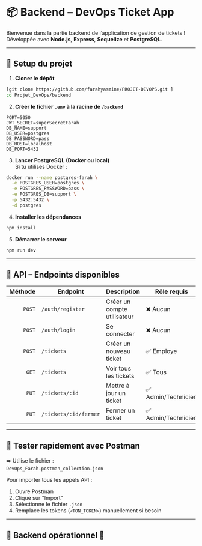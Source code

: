 # 📦 Backend – DevOps Ticket App

Bienvenue dans la partie backend de l’application de gestion de tickets !  
Développée avec **Node.js**, **Express**, **Sequelize** et **PostgreSQL**.

---

## 🔧 Setup du projet

1. **Cloner le dépôt**
```bash
[git clone https://github.com/farahyasmine/PROJET-DEVOPS.git ]
cd Projet_DevOps/backend
```

2. **Créer le fichier `.env` à la racine de `/backend`**
```env
PORT=5050
JWT_SECRET=superSecretFarah
DB_NAME=support
DB_USER=postgres
DB_PASSWORD=pass
DB_HOST=localhost
DB_PORT=5432
```

3. **Lancer PostgreSQL (Docker ou local)**  
Si tu utilises Docker :
```bash
docker run --name postgres-farah \
  -e POSTGRES_USER=postgres \
  -e POSTGRES_PASSWORD=pass \
  -e POSTGRES_DB=support \
  -p 5432:5432 \
  -d postgres
```

4. **Installer les dépendances**
```bash
npm install
```

5. **Démarrer le serveur**
```bash
npm run dev
```

---

## 📮 API – Endpoints disponibles

| Méthode | Endpoint           | Description                      | Rôle requis |
|--------:|--------------------|----------------------------------|-------------|
| `POST`  | `/auth/register`   | Créer un compte utilisateur      | ❌ Aucun     |
| `POST`  | `/auth/login`      | Se connecter                     | ❌ Aucun     |
| `POST`  | `/tickets`         | Créer un nouveau ticket          | ✅ Employe   |
| `GET`   | `/tickets`         | Voir tous les tickets            | ✅ Tous      |
| `PUT`   | `/tickets/:id`     | Mettre à jour un ticket          | ✅ Admin/Technicien |
| `PUT`   | `/tickets/:id/fermer` | Fermer un ticket              | ✅ Admin/Technicien |

---

## 🧪 Tester rapidement avec Postman

➡️ Utilise le fichier :  
`DevOps_Farah.postman_collection.json`

Pour importer tous les appels API :
1. Ouvre Postman
2. Clique sur "Import"
3. Sélectionne le fichier `.json`
4. Remplace les tokens (`<TON_TOKEN>`) manuellement si besoin

---

## 🏁 Backend opérationnel 💪

